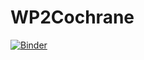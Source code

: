 # WP2Cochrane

[![Binder](https://mybinder.org/badge_logo.svg)](https://mybinder.org/v2/gh/ajoorabchi/WP2Cochrane/master)
